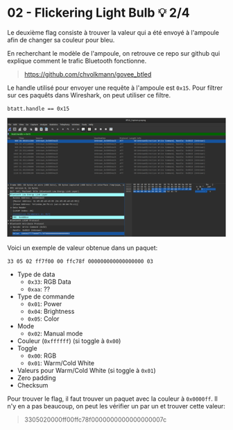 # 02 - Flickering Light Bulb 💡 2/4

Le deuxième flag consiste à trouver la valeur qui a été envoyé à l'ampoule afin de changer sa couleur pour bleu.

En recherchant le modèle de l'ampoule, on retrouve ce repo sur github qui explique comment le trafic Bluetooth fonctionne.
> https://github.com/chvolkmann/govee_btled

Le handle utilisé pour envoyer une requête à l'ampoule est `0x15`. Pour filtrer sur ces paquêts dans Wireshark, on peut utiliser ce filtre.

```
btatt.handle == 0x15
```

![picture 4](images/705bf1c1821a76bcf3b4f35215937088501b15bda678a60e4747b9af046f98c0.png)

Voici un exemple de valeur obtenue dans un paquet:

```
33 05 02 ff7f00 00 ffc78f 000000000000000000 03
```

- Type de data
  - `0x33`: RGB Data
  - `0xaa`: ??
- Type de commande
  - `0x01`: Power
  - `0x04`: Brightness
  - `0x05`: Color
- Mode
  - `0x02`: Manual mode
- Couleur (`0xffffff`) (si toggle à `0x00`)
- Toggle
  - `0x00`: RGB
  - `0x01`: Warm/Cold White
- Valeurs pour Warm/Cold White (si toggle à `0x01`)
- Zero padding
- Checksum

Pour trouver le flag, il faut trouver un paquet avec la couleur à `0x0000ff`. Il n'y en a pas beaucoup, on peut les vérifier un par un et trouver cette valeur:

> 3305020000ff00ffc78f0000000000000000007c

